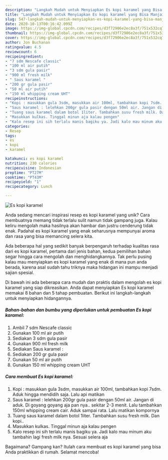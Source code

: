 ```yaml
---
description: "Langkah Mudah untuk Menyiapkan Es kopi karamel yang Bisa Manjain Lidah"
title: "Langkah Mudah untuk Menyiapkan Es kopi karamel yang Bisa Manjain Lidah"
slug: 547-langkah-mudah-untuk-menyiapkan-es-kopi-karamel-yang-bisa-manjain-lidah
date: 2020-10-13T00:16:42.099Z
image: https://img-global.cpcdn.com/recipes/d3f72906e2ec8a3f/751x532cq70/es-kopi-karamel-foto-resep-utama.jpg
thumbnail: https://img-global.cpcdn.com/recipes/d3f72906e2ec8a3f/751x532cq70/es-kopi-karamel-foto-resep-utama.jpg
cover: https://img-global.cpcdn.com/recipes/d3f72906e2ec8a3f/751x532cq70/es-kopi-karamel-foto-resep-utama.jpg
author: Jon Buchanan
ratingvalue: 4.5
reviewcount: 6
recipeingredient:
- "7 sdm Nescafe classic"
- "100 ml air putih"
- "3 sdm gula pasir"
- "900 ml fresh milk"
- " Saus karamel "
- "200 gr gula pasir"
- "50 ml air putih"
- "150 ml whipping cream UHT"
recipeinstructions:
- "Kopi : masukkan gula 3sdm, masukkan air 100ml, tambahkan kopi 7sdm. Aduk hingga mendidih saja. Lalu api matikan"
- "Saus karamel : lelehkan 200gr gula pasir dengan 50ml air. Jangan di aduk. Di goyang goyang aja pan nya.. sekitar 2-3 menit. Lalu tambahkan 150ml whipping cream cair. Aduk sampai rata. Lalu matikan kompornya"
- "Tuang saus karamel dalam botol 1liter. Tambahkan susu fresh milk. Dan kopi.."
- "Masukkan kulkas. Tinggal minun aja kalau pengen"
- "Kalo resep ini sih terlalu manis bagiku ya. Jadi kalo mau minum aku tambahin lagi fresh milk nya. Sesuai selera aja"
categories:
- Resep
tags:
- es
- kopi
- karamel

katakunci: es kopi karamel 
nutrition: 230 calories
recipecuisine: Indonesian
preptime: "PT27M"
cooktime: "PT43M"
recipeyield: "1"
recipecategory: Lunch

---
```



![Es kopi karamel](https://img-global.cpcdn.com/recipes/d3f72906e2ec8a3f/751x532cq70/es-kopi-karamel-foto-resep-utama.jpg)

Anda sedang mencari inspirasi resep es kopi karamel yang unik? Cara membuatnya memang tidak terlalu sulit namun tidak gampang juga. Kalau keliru mengolah maka hasilnya akan hambar dan justru cenderung tidak enak. Padahal es kopi karamel yang enak seharusnya mempunyai aroma dan rasa yang bisa memancing selera kita.



Ada beberapa hal yang sedikit banyak berpengaruh terhadap kualitas rasa dari es kopi karamel, pertama dari jenis bahan, kedua pemilihan bahan segar hingga cara mengolah dan menghidangkannya. Tak perlu pusing kalau mau menyiapkan es kopi karamel yang enak di mana pun anda berada, karena asal sudah tahu triknya maka hidangan ini mampu menjadi sajian spesial.


Di bawah ini ada beberapa cara mudah dan praktis dalam mengolah es kopi karamel yang siap dikreasikan. Anda dapat menyiapkan Es kopi karamel memakai 8 bahan dan 5 tahap pembuatan. Berikut ini langkah-langkah untuk menyiapkan hidangannya.

<!--inarticleads1-->

##### Bahan-bahan dan bumbu yang diperlukan untuk pembuatan Es kopi karamel:

1. Ambil 7 sdm Nescafe classic
1. Gunakan 100 ml air putih
1. Sediakan 3 sdm gula pasir
1. Gunakan 900 ml fresh milk
1. Sediakan  Saus karamel :
1. Sediakan 200 gr gula pasir
1. Gunakan 50 ml air putih
1. Gunakan 150 ml whipping cream UHT




<!--inarticleads2-->

##### Cara membuat Es kopi karamel:

1. Kopi : masukkan gula 3sdm, masukkan air 100ml, tambahkan kopi 7sdm. Aduk hingga mendidih saja. Lalu api matikan
1. Saus karamel : lelehkan 200gr gula pasir dengan 50ml air. Jangan di aduk. Di goyang goyang aja pan nya.. sekitar 2-3 menit. Lalu tambahkan 150ml whipping cream cair. Aduk sampai rata. Lalu matikan kompornya
1. Tuang saus karamel dalam botol 1liter. Tambahkan susu fresh milk. Dan kopi..
1. Masukkan kulkas. Tinggal minun aja kalau pengen
1. Kalo resep ini sih terlalu manis bagiku ya. Jadi kalo mau minum aku tambahin lagi fresh milk nya. Sesuai selera aja




Bagaimana? Gampang kan? Itulah cara membuat es kopi karamel yang bisa Anda praktikkan di rumah. Selamat mencoba!
